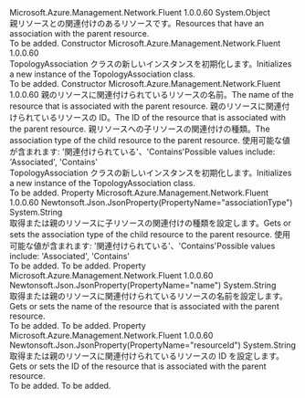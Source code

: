 <Type Name="TopologyAssociation" FullName="Microsoft.Azure.Management.Network.Fluent.Models.TopologyAssociation">
  <TypeSignature Language="C#" Value="public class TopologyAssociation" />
  <TypeSignature Language="ILAsm" Value=".class public auto ansi beforefieldinit TopologyAssociation extends System.Object" />
  <TypeSignature Language="DocId" Value="T:Microsoft.Azure.Management.Network.Fluent.Models.TopologyAssociation" />
  <TypeSignature Language="VB.NET" Value="Public Class TopologyAssociation" />
  <TypeSignature Language="F#" Value="type TopologyAssociation = class" />
  <AssemblyInfo>
    <AssemblyName>Microsoft.Azure.Management.Network.Fluent</AssemblyName>
    <AssemblyVersion>1.0.0.60</AssemblyVersion>
  </AssemblyInfo>
  <Base>
    <BaseTypeName>System.Object</BaseTypeName>
  </Base>
  <Interfaces />
  <Docs>
    <summary>
            <span data-ttu-id="27bb1-101">親リソースとの関連付けのあるリソースです。</span><span class="sxs-lookup"><span data-stu-id="27bb1-101">Resources that have an association with the parent resource.</span></span>
            </summary>
    <remarks>To be added.</remarks>
  </Docs>
  <Members>
    <Member MemberName=".ctor">
      <MemberSignature Language="C#" Value="public TopologyAssociation ();" />
      <MemberSignature Language="ILAsm" Value=".method public hidebysig specialname rtspecialname instance void .ctor() cil managed" />
      <MemberSignature Language="DocId" Value="M:Microsoft.Azure.Management.Network.Fluent.Models.TopologyAssociation.#ctor" />
      <MemberSignature Language="VB.NET" Value="Public Sub New ()" />
      <MemberType>Constructor</MemberType>
      <AssemblyInfo>
        <AssemblyName>Microsoft.Azure.Management.Network.Fluent</AssemblyName>
        <AssemblyVersion>1.0.0.60</AssemblyVersion>
      </AssemblyInfo>
      <Parameters />
      <Docs>
        <summary>
            <span data-ttu-id="27bb1-102">TopologyAssociation クラスの新しいインスタンスを初期化します。</span><span class="sxs-lookup"><span data-stu-id="27bb1-102">Initializes a new instance of the TopologyAssociation class.</span></span>
            </summary>
        <remarks>To be added.</remarks>
      </Docs>
    </Member>
    <Member MemberName=".ctor">
      <MemberSignature Language="C#" Value="public TopologyAssociation (string name = null, string resourceId = null, string associationType = null);" />
      <MemberSignature Language="ILAsm" Value=".method public hidebysig specialname rtspecialname instance void .ctor(string name, string resourceId, string associationType) cil managed" />
      <MemberSignature Language="DocId" Value="M:Microsoft.Azure.Management.Network.Fluent.Models.TopologyAssociation.#ctor(System.String,System.String,System.String)" />
      <MemberSignature Language="VB.NET" Value="Public Sub New (Optional name As String = null, Optional resourceId As String = null, Optional associationType As String = null)" />
      <MemberSignature Language="F#" Value="new Microsoft.Azure.Management.Network.Fluent.Models.TopologyAssociation : string * string * string -&gt; Microsoft.Azure.Management.Network.Fluent.Models.TopologyAssociation" Usage="new Microsoft.Azure.Management.Network.Fluent.Models.TopologyAssociation (name, resourceId, associationType)" />
      <MemberType>Constructor</MemberType>
      <AssemblyInfo>
        <AssemblyName>Microsoft.Azure.Management.Network.Fluent</AssemblyName>
        <AssemblyVersion>1.0.0.60</AssemblyVersion>
      </AssemblyInfo>
      <Parameters>
        <Parameter Name="name" Type="System.String" />
        <Parameter Name="resourceId" Type="System.String" />
        <Parameter Name="associationType" Type="System.String" />
      </Parameters>
      <Docs>
        <param name="name"><span data-ttu-id="27bb1-103">親のリソースに関連付けられているリソースの名前。</span><span class="sxs-lookup"><span data-stu-id="27bb1-103">The name of the resource that is associated with the parent resource.</span></span></param>
        <param name="resourceId"><span data-ttu-id="27bb1-104">親のリソースに関連付けられているリソースの ID。</span><span class="sxs-lookup"><span data-stu-id="27bb1-104">The ID of the resource that is associated with the parent resource.</span></span></param>
        <param name="associationType"><span data-ttu-id="27bb1-105">親リソースへの子リソースの関連付けの種類。</span><span class="sxs-lookup"><span data-stu-id="27bb1-105">The association type of the child resource to the parent resource.</span></span> <span data-ttu-id="27bb1-106">使用可能な値が含まれます: '関連付けられている'、'Contains'</span><span class="sxs-lookup"><span data-stu-id="27bb1-106">Possible values include: 'Associated', 'Contains'</span></span></param>
        <summary>
            <span data-ttu-id="27bb1-107">TopologyAssociation クラスの新しいインスタンスを初期化します。</span><span class="sxs-lookup"><span data-stu-id="27bb1-107">Initializes a new instance of the TopologyAssociation class.</span></span>
            </summary>
        <remarks>To be added.</remarks>
      </Docs>
    </Member>
    <Member MemberName="AssociationType">
      <MemberSignature Language="C#" Value="public string AssociationType { get; set; }" />
      <MemberSignature Language="ILAsm" Value=".property instance string AssociationType" />
      <MemberSignature Language="DocId" Value="P:Microsoft.Azure.Management.Network.Fluent.Models.TopologyAssociation.AssociationType" />
      <MemberSignature Language="VB.NET" Value="Public Property AssociationType As String" />
      <MemberSignature Language="F#" Value="member this.AssociationType : string with get, set" Usage="Microsoft.Azure.Management.Network.Fluent.Models.TopologyAssociation.AssociationType" />
      <MemberType>Property</MemberType>
      <AssemblyInfo>
        <AssemblyName>Microsoft.Azure.Management.Network.Fluent</AssemblyName>
        <AssemblyVersion>1.0.0.60</AssemblyVersion>
      </AssemblyInfo>
      <Attributes>
        <Attribute>
          <AttributeName>Newtonsoft.Json.JsonProperty(PropertyName="associationType")</AttributeName>
        </Attribute>
      </Attributes>
      <ReturnValue>
        <ReturnType>System.String</ReturnType>
      </ReturnValue>
      <Docs>
        <summary>
            <span data-ttu-id="27bb1-108">取得または親のリソースに子リソースの関連付けの種類を設定します。</span><span class="sxs-lookup"><span data-stu-id="27bb1-108">Gets or sets the association type of the child resource to the parent resource.</span></span> <span data-ttu-id="27bb1-109">使用可能な値が含まれます: '関連付けられている'、'Contains'</span><span class="sxs-lookup"><span data-stu-id="27bb1-109">Possible values include: 'Associated', 'Contains'</span></span>
            </summary>
        <value>To be added.</value>
        <remarks>To be added.</remarks>
      </Docs>
    </Member>
    <Member MemberName="Name">
      <MemberSignature Language="C#" Value="public string Name { get; set; }" />
      <MemberSignature Language="ILAsm" Value=".property instance string Name" />
      <MemberSignature Language="DocId" Value="P:Microsoft.Azure.Management.Network.Fluent.Models.TopologyAssociation.Name" />
      <MemberSignature Language="VB.NET" Value="Public Property Name As String" />
      <MemberSignature Language="F#" Value="member this.Name : string with get, set" Usage="Microsoft.Azure.Management.Network.Fluent.Models.TopologyAssociation.Name" />
      <MemberType>Property</MemberType>
      <AssemblyInfo>
        <AssemblyName>Microsoft.Azure.Management.Network.Fluent</AssemblyName>
        <AssemblyVersion>1.0.0.60</AssemblyVersion>
      </AssemblyInfo>
      <Attributes>
        <Attribute>
          <AttributeName>Newtonsoft.Json.JsonProperty(PropertyName="name")</AttributeName>
        </Attribute>
      </Attributes>
      <ReturnValue>
        <ReturnType>System.String</ReturnType>
      </ReturnValue>
      <Docs>
        <summary>
            <span data-ttu-id="27bb1-110">取得または親のリソースに関連付けられているリソースの名前を設定します。</span><span class="sxs-lookup"><span data-stu-id="27bb1-110">Gets or sets the name of the resource that is associated with the parent resource.</span></span>
            </summary>
        <value>To be added.</value>
        <remarks>To be added.</remarks>
      </Docs>
    </Member>
    <Member MemberName="ResourceId">
      <MemberSignature Language="C#" Value="public string ResourceId { get; set; }" />
      <MemberSignature Language="ILAsm" Value=".property instance string ResourceId" />
      <MemberSignature Language="DocId" Value="P:Microsoft.Azure.Management.Network.Fluent.Models.TopologyAssociation.ResourceId" />
      <MemberSignature Language="VB.NET" Value="Public Property ResourceId As String" />
      <MemberSignature Language="F#" Value="member this.ResourceId : string with get, set" Usage="Microsoft.Azure.Management.Network.Fluent.Models.TopologyAssociation.ResourceId" />
      <MemberType>Property</MemberType>
      <AssemblyInfo>
        <AssemblyName>Microsoft.Azure.Management.Network.Fluent</AssemblyName>
        <AssemblyVersion>1.0.0.60</AssemblyVersion>
      </AssemblyInfo>
      <Attributes>
        <Attribute>
          <AttributeName>Newtonsoft.Json.JsonProperty(PropertyName="resourceId")</AttributeName>
        </Attribute>
      </Attributes>
      <ReturnValue>
        <ReturnType>System.String</ReturnType>
      </ReturnValue>
      <Docs>
        <summary>
            <span data-ttu-id="27bb1-111">取得または親のリソースに関連付けられているリソースの ID を設定します。</span><span class="sxs-lookup"><span data-stu-id="27bb1-111">Gets or sets the ID of the resource that is associated with the parent resource.</span></span>
            </summary>
        <value>To be added.</value>
        <remarks>To be added.</remarks>
      </Docs>
    </Member>
  </Members>
</Type>